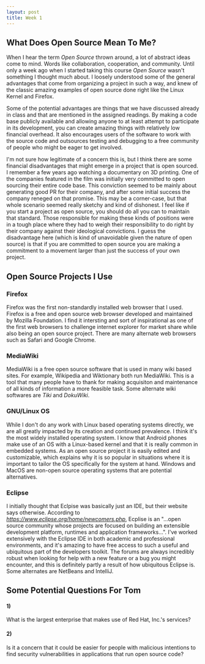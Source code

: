 ```yaml
---
layout: post
title: Week 1
---
```



## What Does Open Source Mean To Me?

When I hear the term *Open Source* thrown around, a lot of abstract ideas come to mind. Words like collaboration, cooperation, and community. Until only a week ago when I started taking this course *Open Source* wasn't something I thought much about. I loosely understood some of the  general advantages that come from organizing a project in such a way, and knew of the classic amazing examples of open source done right like the Linux Kernel and Firefox. 

Some of the potential advantages are things that we have discussed already in class and that are mentioned in the assigned readings. By making a code base publicly available and allowing anyone to at least attempt to participate in its development, you can create amazing things with relatively low financial overhead. It also encourages users of the software to work with the source code and outsources testing and debugging to a free community of people who might be eager to get involved.

I'm not sure how legitimate of a concern this is, but I think there are some financial disadvantages that might emerge in a project that is open sourced. I remember a few years ago watching a documentary on 3D printing. One of the companies featured in the film was initially very committed to open sourcing their entire code base. This conviction seemed to be mainly about generating good PR for their company, and after some initial success the company  reneged on that promise. This may be a corner-case, but that whole scenario seemed really sketchy and kind of dishonest. I feel like if you start a project as open source, you should do all you can to maintain that standard. Those responsible for making these kinds of positions were in a tough place where they had to weigh their responsibility to do right by their company against their ideological convictions. I guess the disadvantage here (which is kind of unavoidable given the nature of open source) is that if you are committed to open source you are making a commitment to a movement larger than just the success of your own project. 

## Open Source Projects I Use

### Firefox

Firefox was the first non-standardly installed web browser that I used. Firefox is a free and open source web browser developed and maintained by Mozilla Foundation. I find it intersting and sort of inspirational as one of the first web browsers to challenge internet explorer for market share while also being an open source project. There are many alternate web browsers such as Safari and Google Chrome.

### MediaWiki

MediaWiki is a free open source software that is used in many wiki based sites. For example, Wikipedia and Wiktionary both run MediaWiki. This is a tool that many people have to thank for making acquisiton and maintenance of all kinds of information a more feasible task. Some alternate wiki softwares are *Tiki* and *DokuWiki*.

### GNU/Linux OS

While I don't do any work with Linux based operating systems directly, we are all greatly impacted by its creation and continued prevalence. I think it's the most widely installed operating system. I know that Android phones make use of an OS with a Linux-based kernel and that it is really common in embedded systems. As an open source project it is easily edited and customizable, which explains why it is so popular in situations where it is important to tailor the OS specifically for the system at hand. Windows and MacOS are non-open source operating systems that are potential alternatives.

### Eclipse

I initially thought that Eclpise was basically just an IDE, but their website says otherwise. According to *https://www.eclipse.org/home/newcomers.php*, Ecplise is an "...open source community whose projects are focused on building an extensible development platform, runtimes and application frameworks...". I've worked extensively with the Eclipse IDE in both academic and professional environments, and it's amazing to have free access to such a useful and ubiquitous part of the developers toolkit. The forums are always incredibly robust when looking for help with a new feature or a bug you might encounter, and this is definitely partly a result of how ubiquitous Eclipse is. Some alternates are NetBeans and IntelliJ.

## Some Potential Questions For Tom

#### 1)

What is the largest enterprise that makes use of Red Hat, Inc.'s services?

#### 2)

Is it a concern that it could be easier for people with malicious intentions to find security vulnerabilities in applications that run open source code?